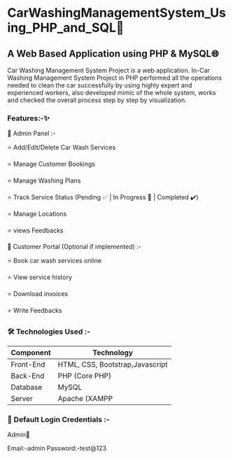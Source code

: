 # CarWashingManagementSystem_Using_PHP_and_SQL🚗
## A Web Based Application using PHP & MySQL🌐
Car Washing Management System Project is a web application.  In-Car Washing Management System Project in PHP performed all the operations needed to clean the car successfully by using highly expert and experienced workers, also developed mimic of the whole system, works and checked the overall process step by step by visualization.

### Features:-✨
👤 Admin Panel :-

⭐ Add/Edit/Delete Car Wash Services

 ⭐ Manage Customer Bookings
 
 ⭐ Manage Washing Plans

⭐ Track Service Status (Pending ✅ | In Progress 🚧 | Completed ✔️)

⭐ Manage Locations

⭐ views Feedbacks



🧼 Customer Portal (Optional if implemented) :-

⭐ Book car wash services online

⭐ View service history

⭐ Download invoices

⭐ Write Feedbacks



### 🛠️ Technologies Used :-
| Component | Technology                      |
| --------- | --------------------------------|
| Front-End | HTML, CSS, Bootstrap,Javascript |
| Back-End  | PHP (Core PHP)                  |
| Database  | MySQL                           |
| Server    | Apache (XAMPP                   |



### 🔐 Default Login Credentials :-

Admin👤

Email:-admin
Password:-test@123




